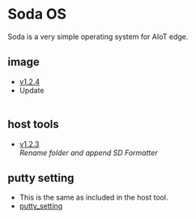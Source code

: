 # Soda OS
Soda is a very simple operating system for AIoT edge.

## image
- [v1.2.4](https://drive.google.com/file/d/1MOgH1RgA2VneLI8kLC07-q_2amYQoyNC/view?usp=sharing)
- Update<br><br>

## host tools
- [v1.2.3](https://drive.google.com/open?id=11tKgj8sRug7jJuA9WNzE_wPRbOChDEsk) <br>
*Rename folder and append SD Formatter*

## putty setting
- This is the same as included in the host tool.
- [putty_setting](https://drive.google.com/open?id=1Ihd6P4PGWjg0Vvux6i1XYlmIdNS-dx_1)
